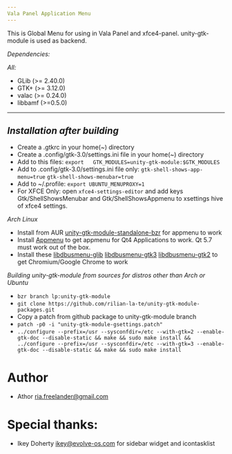 ```yaml
---
Vala Panel Application Menu
---
```


This is Global Menu for using in Vala Panel and xfce4-panel. unity-gtk-module is used as backend.

*Dependencies:*

*All:*
 * GLib (>= 2.40.0)
 * GTK+ (>= 3.12.0)
 * valac (>= 0.24.0)
 * libbamf (>=0.5.0)

---
*Installation after building*
---
* Create a .gtkrc in your home(~) directory
* Create a .config/gtk-3.0/settings.ini file in your home(~) directory
* Add to this files:
`export   GTK_MODULES=unity-gtk-module:$GTK_MODULES`
* Add to .config/gtk-3.0/settings.ini file only:
`gtk-shell-shows-app-menu=true`
`gtk-shell-shows-menubar=true`
* Add to ~/.profile:
`export UBUNTU_MENUPROXY=1`
* For XFCE Only: open `xfce4-settings-editor` and add keys Gtk/ShellShowsMenubar and Gtk/ShellShowsAppmenu to xsettings hive of xfce4 settings.

*Arch Linux*
* Install from AUR [unity-gtk-module-standalone-bzr](https://aur.archlinux.org/packages/unity-gtk-module-standalone-bzr/) for appmenu to work
* Install [Appmenu](https://aur.archlinux.org/packages/appmenu-qt/) to get appmenu for Qt4 Applications to work. Qt 5.7 must work out of the box.
* Install these [libdbusmenu-glib](https://aur.archlinux.org/packages/libdbusmenu-glib/) [libdbusmenu-gtk3](https://aur.archlinux.org/packages/libdbusmenu-gtk3/) [libdbusmenu-gtk2](https://aur.archlinux.org/packages/libdbusmenu-gtk2/) to get Chromium/Google Chrome to work

*Building unity-gtk-module from sources for distros other than Arch or Ubuntu*
* `bzr branch lp:unity-gtk-module` 
* `git clone https://github.com/rilian-la-te/unity-gtk-module-packages.git`
* Copy a patch from github package to unity-gtk-module branch
* `patch -p0 -i "unity-gtk-module-gsettings.patch"`
* `../configure --prefix=/usr --sysconfdir=/etc --with-gtk=2 --enable-gtk-doc --disable-static && make && sudo make install &&   ../configure --prefix=/usr --sysconfdir=/etc --with-gtk=3 --enable-gtk-doc --disable-static && make && sudo make install`

Author
===
 * Athor <ria.freelander@gmail.com>

Special thanks:
===
 * Ikey Doherty <ikey@evolve-os.com> for sidebar widget and icontasklist

